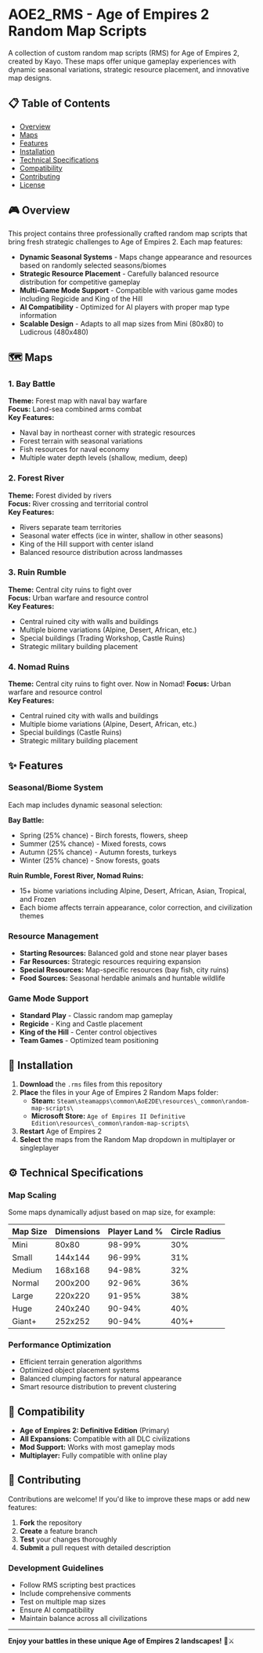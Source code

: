 ﻿# AOE2_RMS - Age of Empires 2 Random Map Scripts

A collection of custom random map scripts (RMS) for Age of Empires 2, created by Kayo. These maps offer unique gameplay experiences with dynamic seasonal variations, strategic resource placement, and innovative map designs.

## 📋 Table of Contents

- [Overview](#overview)
- [Maps](#maps)
- [Features](#features)
- [Installation](#installation)
- [Technical Specifications](#technical-specifications)
- [Compatibility](#compatibility)
- [Contributing](#contributing)
- [License](#license)

## 🎮 Overview

This project contains three professionally crafted random map scripts that bring fresh strategic challenges to Age of Empires 2. Each map features:

- **Dynamic Seasonal Systems** - Maps change appearance and resources based on randomly selected seasons/biomes
- **Strategic Resource Placement** - Carefully balanced resource distribution for competitive gameplay
- **Multi-Game Mode Support** - Compatible with various game modes including Regicide and King of the Hill
- **AI Compatibility** - Optimized for AI players with proper map type information
- **Scalable Design** - Adapts to all map sizes from Mini (80x80) to Ludicrous (480x480)

## 🗺️ Maps

### 1. Bay Battle
**Theme:** Forest map with naval bay warfare  
**Focus:** Land-sea combined arms combat  
**Key Features:**
- Naval bay in northeast corner with strategic resources
- Forest terrain with seasonal variations
- Fish resources for naval economy
- Multiple water depth levels (shallow, medium, deep)

### 2. Forest River
**Theme:** Forest divided by rivers  
**Focus:** River crossing and territorial control  
**Key Features:**
- Rivers separate team territories
- Seasonal water effects (ice in winter, shallow in other seasons)
- King of the Hill support with center island
- Balanced resource distribution across landmasses

### 3. Ruin Rumble
**Theme:** Central city ruins to fight over  
**Focus:** Urban warfare and resource control  
**Key Features:**
- Central ruined city with walls and buildings
- Multiple biome variations (Alpine, Desert, African, etc.)
- Special buildings (Trading Workshop, Castle Ruins)
- Strategic military building placement

### 4. Nomad Ruins
**Theme:** Central city ruins to fight over. Now in Nomad! 
**Focus:** Urban warfare and resource control  
**Key Features:**
- Central ruined city with walls and buildings
- Multiple biome variations (Alpine, Desert, African, etc.)
- Special buildings (Castle Ruins)
- Strategic military building placement

## ✨ Features

### Seasonal/Biome System
Each map includes dynamic seasonal selection:

**Bay Battle:**
- Spring (25% chance) - Birch forests, flowers, sheep
- Summer (25% chance) - Mixed forests, cows
- Autumn (25% chance) - Autumn forests, turkeys
- Winter (25% chance) - Snow forests, goats

**Ruin Rumble, Forest River, Nomad Ruins:**
- 15+ biome variations including Alpine, Desert, African, Asian, Tropical, and Frozen
- Each biome affects terrain appearance, color correction, and civilization themes

### Resource Management
- **Starting Resources:** Balanced gold and stone near player bases
- **Far Resources:** Strategic resources requiring expansion
- **Special Resources:** Map-specific resources (bay fish, city ruins)
- **Food Sources:** Seasonal herdable animals and huntable wildlife

### Game Mode Support
- **Standard Play** - Classic random map gameplay
- **Regicide** - King and Castle placement
- **King of the Hill** - Center control objectives
- **Team Games** - Optimized team positioning

## 🚀 Installation

1. **Download** the `.rms` files from this repository
2. **Place** the files in your Age of Empires 2 Random Maps folder:
   - **Steam:** `Steam\steamapps\common\AoE2DE\resources\_common\random-map-scripts\`
   - **Microsoft Store:** `Age of Empires II Definitive Edition\resources\_common\random-map-scripts\`
3. **Restart** Age of Empires 2
4. **Select** the maps from the Random Map dropdown in multiplayer or singleplayer

## ⚙️ Technical Specifications

### Map Scaling
Some maps dynamically adjust based on map size, for example:

| Map Size | Dimensions | Player Land % | Circle Radius |
|----------|------------|---------------|---------------|
| Mini     | 80x80      | 98-99%        | 30%           |
| Small    | 144x144    | 96-99%        | 31%           |
| Medium   | 168x168    | 94-98%        | 32%           |
| Normal   | 200x200    | 92-96%        | 36%           |
| Large    | 220x220    | 91-95%        | 38%           |
| Huge     | 240x240    | 90-94%        | 40%           |
| Giant+   | 252x252    | 90-94%        | 40%+          |

### Performance Optimization
- Efficient terrain generation algorithms
- Optimized object placement systems
- Balanced clumping factors for natural appearance
- Smart resource distribution to prevent clustering

## 🎯 Compatibility

- **Age of Empires 2: Definitive Edition** (Primary)
- **All Expansions:** Compatible with all DLC civilizations
- **Mod Support:** Works with most gameplay mods
- **Multiplayer:** Fully compatible with online play

## 🤝 Contributing

Contributions are welcome! If you'd like to improve these maps or add new features:

1. **Fork** the repository
2. **Create** a feature branch
3. **Test** your changes thoroughly
4. **Submit** a pull request with detailed description

### Development Guidelines
- Follow RMS scripting best practices
- Include comprehensive comments
- Test on multiple map sizes
- Ensure AI compatibility
- Maintain balance across all civilizations

---


**Enjoy your battles in these unique Age of Empires 2 landscapes!** 🏰⚔️
